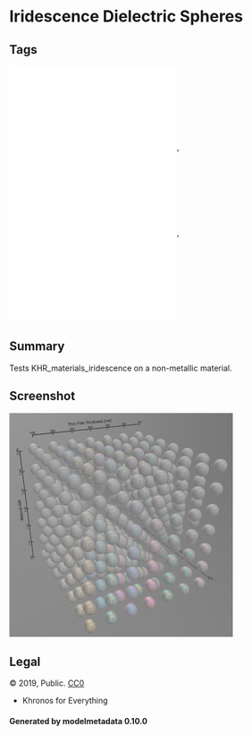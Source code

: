 # Iridescence Dielectric Spheres

## Tags

![sharable](./README-sharable.md), ![no-author](./README-no-author.md), ![issues](./README-issues.md)

## Summary

Tests KHR_materials_iridescence on a non-metallic material.

## Screenshot

![screenshot](screenshot/screenshot.jpg)

## Legal

&copy; 2019, Public. [CC0](https://creativecommons.org/publicdomain/zero/1.0/legalcode)

 - Khronos for Everything

#### Generated by modelmetadata 0.10.0